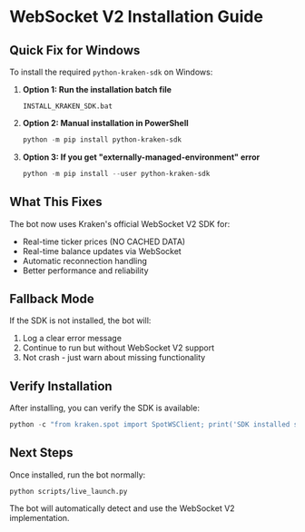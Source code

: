 # WebSocket V2 Installation Guide

## Quick Fix for Windows

To install the required `python-kraken-sdk` on Windows:

1. **Option 1: Run the installation batch file**
   ```
   INSTALL_KRAKEN_SDK.bat
   ```

2. **Option 2: Manual installation in PowerShell**
   ```powershell
   python -m pip install python-kraken-sdk
   ```

3. **Option 3: If you get "externally-managed-environment" error**
   ```powershell
   python -m pip install --user python-kraken-sdk
   ```

## What This Fixes

The bot now uses Kraken's official WebSocket V2 SDK for:
- Real-time ticker prices (NO CACHED DATA)
- Real-time balance updates via WebSocket
- Automatic reconnection handling
- Better performance and reliability

## Fallback Mode

If the SDK is not installed, the bot will:
1. Log a clear error message
2. Continue to run but without WebSocket V2 support
3. Not crash - just warn about missing functionality

## Verify Installation

After installing, you can verify the SDK is available:
```python
python -c "from kraken.spot import SpotWSClient; print('SDK installed successfully!')"
```

## Next Steps

Once installed, run the bot normally:
```
python scripts/live_launch.py
```

The bot will automatically detect and use the WebSocket V2 implementation.